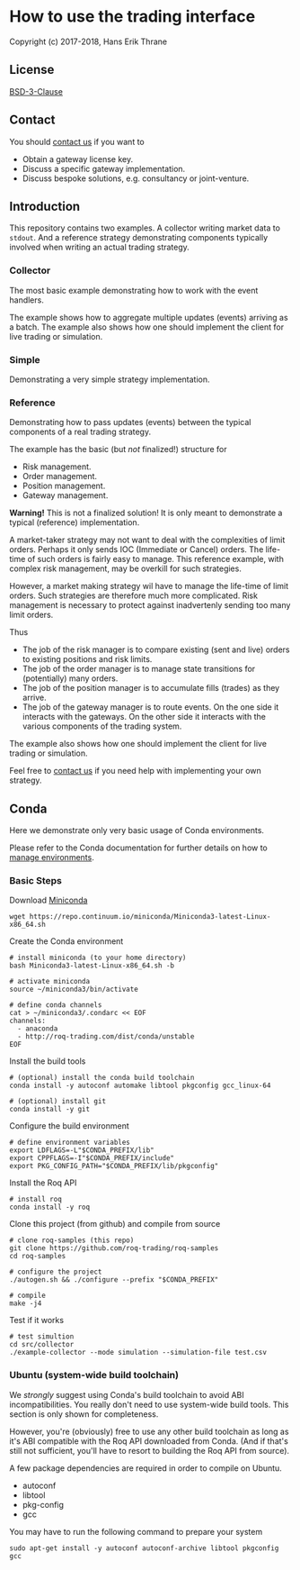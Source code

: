# How to use the trading interface

Copyright (c) 2017-2018, Hans Erik Thrane

## License

[BSD-3-Clause](https://opensource.org/licenses/BSD-3-Clause)


## Contact

You should [contact us](mailto:info@roq-trading.com) if you want to

* Obtain a gateway license key.
* Discuss a specific gateway implementation.
* Discuss bespoke solutions, e.g. consultancy or joint-venture.


## Introduction

This repository contains two examples.
A collector writing market data to `stdout`.
And a reference strategy demonstrating components typically involved when writing an actual trading strategy.


### Collector

The most basic example demonstrating how to work with the event handlers.

The example shows how to aggregate multiple updates (events) arriving as a batch.
The example also shows how one should implement the client for live trading or simulation.


### Simple

Demonstrating a very simple strategy implementation.


### Reference

Demonstrating how to pass updates (events) between the typical components of a real trading strategy.

The example has the basic (but *not* finalized!) structure for

* Risk management.
* Order management.
* Position management.
* Gateway management.

**Warning!**
This is not a finalized solution!
It is only meant to demonstrate a typical (reference) implementation.

A market-taker strategy may not want to deal with the complexities of limit orders.
Perhaps it only sends IOC (Immediate or Cancel) orders.
The life-time of such orders is fairly easy to manage.
This reference example, with complex risk management, may be overkill for such strategies.

However, a market making strategy wil have to manage the life-time of limit orders.
Such strategies are therefore much more complicated.
Risk management is necessary to protect against inadvertenly sending too many limit orders.

Thus

* The job of the risk manager is to compare existing (sent and live) orders to existing positions and risk limits.
* The job of the order manager is to manage state transitions for (potentially) many orders.
* The job of the position manager is to accumulate fills (trades) as they arrive.
* The job of the gateway manager is to route events.
  On the one side it interacts with the gateways.
  On the other side it interacts with the various components of the trading system.

The example also shows how one should implement the client for live trading or simulation.

Feel free to [contact us](mailto:info@roq-trading.com) if you need help with implementing your own strategy.


## Conda

Here we demonstrate only very basic usage of Conda environments.

Please refer to the Conda documentation for further details on how to
[manage environments](https://conda.io/docs/user-guide/tasks/manage-environments.html).


### Basic Steps

Download [Miniconda](https://conda.io/miniconda.html)

	wget https://repo.continuum.io/miniconda/Miniconda3-latest-Linux-x86_64.sh

Create the Conda environment

	# install miniconda (to your home directory)
	bash Miniconda3-latest-Linux-x86_64.sh -b

	# activate miniconda
	source ~/miniconda3/bin/activate

	# define conda channels
	cat > ~/miniconda3/.condarc << EOF
	channels:
	  - anaconda
	  - http://roq-trading.com/dist/conda/unstable
	EOF

Install the build tools

	# (optional) install the conda build toolchain
	conda install -y autoconf automake libtool pkgconfig gcc_linux-64

	# (optional) install git
	conda install -y git

Configure the build environment

	# define environment variables
	export LDFLAGS=-L"$CONDA_PREFIX/lib"
	export CPPFLAGS=-I"$CONDA_PREFIX/include"
	export PKG_CONFIG_PATH="$CONDA_PREFIX/lib/pkgconfig"

Install the Roq API

	# install roq
	conda install -y roq

Clone this project (from github) and compile from source

	# clone roq-samples (this repo)
	git clone https://github.com/roq-trading/roq-samples
	cd roq-samples

	# configure the project
	./autogen.sh && ./configure --prefix "$CONDA_PREFIX"

	# compile
	make -j4

Test if it works

	# test simultion
	cd src/collector
	./example-collector --mode simulation --simulation-file test.csv


### Ubuntu (system-wide build toolchain)

We *strongly* suggest using Conda's build toolchain to avoid ABI incompatibilities.
You really don't need to use system-wide build tools.
This section is only shown for completeness.

However, you're (obviously) free to use any other build toolchain as long as it's
ABI compatible with the Roq API downloaded from Conda.
(And if that's still not sufficient, you'll have to resort to building the Roq API from source).

A few package dependencies are required in order to compile on Ubuntu.

* autoconf
* libtool
* pkg-config
* gcc

You may have to run the following command to prepare your system

	sudo apt-get install -y autoconf autoconf-archive libtool pkgconfig gcc

